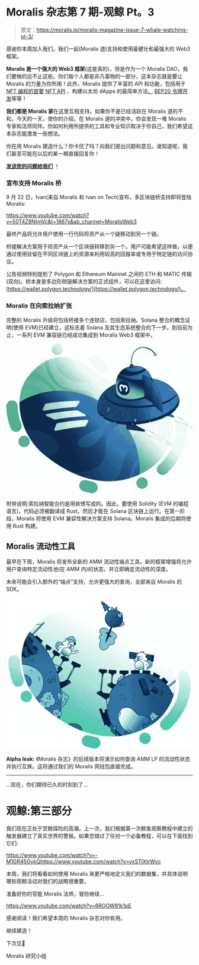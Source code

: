 # Moralis 杂志第 7 期-观鲸 Pt。3

> 原文：<https://moralis.io/moralis-magazine-issue-7-whale-watching-pt-3/>

感谢你本周加入我们。我们一起(Moralis 道)支持和使用最健壮和最强大的 Web3 框架。

**Moralis 是一个强大的 Web3 框架**(这是真的)，但是作为一个 Moralis DAO，我们要做的远不止这些。你们每个人都是非凡事物的一部分，这本杂志就是要让 Moralis 的力量为你所用！此外，Moralis 提供了丰富的 API 和功能，包括用于 [NFT 编程的首要](https://moralis.io/nft-programming-for-beginners/) [NFT API](https://moralis.io/ultimate-nft-api-exploring-moralis-nft-api/) 、构建以太坊 dApps 的最简单方法[、](https://moralis.io/ultimate-guide-how-to-build-ethereum-dapps/) [BEP20 令牌开发](https://moralis.io/bep20-token-development-full-guide/)等等！

**我们都是 Moralis 家**在这里互相支持。如果你不是已经活跃在 Moralis 道的不和，今天的一天，使你的介绍。在 Moralis 道的冲突中，你会发现一堆 Moralis 专家和法师同伴。你如何利用所提供的工具和专业知识取决于你自己，我们希望这本杂志能激发一些想法。

你在用 Moralis 建造什么？你卡住了吗？向我们提出问题和意见。谁知道呢，我们甚至可能在以后的某一期直接回复你！

**[发送您的问题给我们](https://ivanontech.typeform.com/to/R9K5lnGe)** ！

### 宣布支持 Moralis 桥

9 月 22 日，Ivan(来自 Moralis 和 Ivan on Tech)宣布，多区块链桥支持即将登陆 Moralis:

https://www.youtube.com/watch?v=50T4Z8NtmVc&t=1867s&ab_channel=MoralisWeb3

最终产品将允许用户使用一行代码将资产从一个链移动到另一个链。

桥接解决方案用于将资产从一个区块链转移到另一个。用户可能希望这样做，以便通过使用驻留在不同区块链上的资源来利用较高的回报率或专用于特定链的访问协议。

公告视频特别提到了 Polygon 和 Ethereum Mainnet 之间的 ETH 和 MATIC 传输(双向)。桥本身是多边形侧链解决方案的正式组件，可以在这里访问:[https://wallet.polygon.technology/](https://wallet.polygon.technology/)。

### Moralis 在向索拉纳扩张

完整的 Moralis 升级将包括桥接多个连锁店，包括索拉纳。Solana 整合的概念证明(使用 EVM)已经建立，这标志着 Solana 及其生态系统整合的下一步。到目前为止，一系列 EVM 兼容链已经成功集成到 Moralis Web3 框架中。

![](img/32b48c0a34ed67c592bec55d78b64f73.png)

附带说明:索拉纳智能合约是用铁锈写成的。因此，要使用 Solidity (EVM 的编程语言)，代码必须被翻译成 Rust，然后才能在 Solana 区块链上运行。在第一阶段，Moralis 将使用 EVM 兼容性解决方案支持 Solana。Moralis 集成的后期将使用 Rust 构建。

## Moralis 流动性工具

最早在下周，Moralis 将发布全新的 AMM 流动性端点工具。新的框架增强将允许用户查询特定流动性池(在 AMM 内)的状态，并立即确定流动性的深度。

未来可能会引入额外的“端点”支持，允许更强大的查询，全部来自 Moralis 的 SDK。

![](img/d748b5d6028430e81f4cb92f52d52ad3.png)

**Alpha leak:** 《Moralis 杂志》的后续版本将演示如何查询 AMM LP 的流动性状态并执行互换。这将通过我们的 Moralis 网钱包直接完成。

* * *

…现在，你们期待已久的时刻到了…

# 观鲸:第三部分

我们现在正处于赏鲸探险的高潮。上一次，我们根据第一次鲸鱼观察教程中建立的触发器建立了真实世界的警报。如果您错过了任何一个必备教程，可以在下面找到它们:

https://www.youtube.com/watch?v=-M1GR45GykQhttps://www.youtube.com/watch?v=vxSTIXtrWvc

本周，我们将看看如何使用 Moralis 来更严格地定义我们的数据集，并具体说明哪些观鲸活动对我们的战略很重要。

准备好你的官能 Moralis 法师，冒险继续…

https://www.youtube.com/watch?v=6ROOW81k1pE

感谢阅读！我们希望本周的 Moralis 杂志对你有用。

继续建造！

下次见💚

Moralis 研究小组